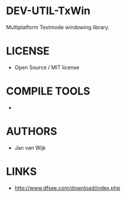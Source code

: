 DEV-UTIL-TxWin
==============

Multiplatform Textmode windowing library.

LICENSE
===============
* Open Source / MIT license

COMPILE TOOLS
===============
* 
 
AUTHORS
===============
* Jan van Wijk

LINKS
===============
* http://www.dfsee.com/download/index.php
